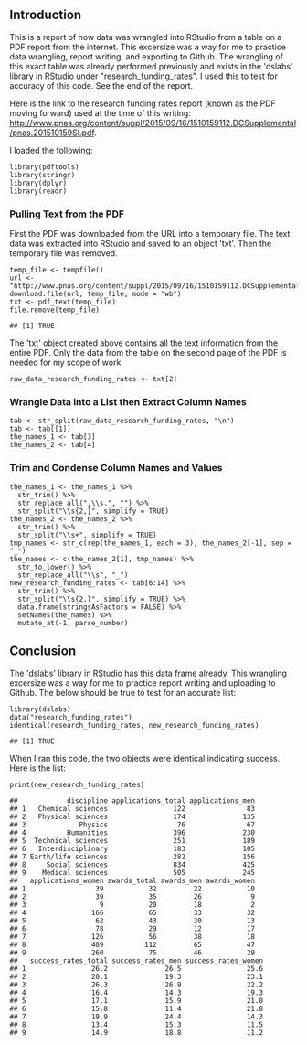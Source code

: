 Introduction
------------

This is a report of how data was wrangled into RStudio from a table on a
PDF report from the internet. This excersize was a way for me to
practice data wrangling, report writing, and exporting to Github. The
wrangling of this exact table was already performed previously and
exists in the 'dslabs' library in RStudio under
"research\_funding\_rates". I used this to test for accuracy of this
code. See the end of the report.

Here is the link to the research funding rates report (known as the PDF
moving forward) used at the time of this writing:
<http://www.pnas.org/content/suppl/2015/09/16/1510159112.DCSupplemental/pnas.201510159SI.pdf>.

I loaded the following:

    library(pdftools)
    library(stringr)
    library(dplyr)
    library(readr)

### Pulling Text from the PDF

First the PDF was downloaded from the URL into a temporary file. The
text data was extracted into RStudio and saved to an object 'txt'. Then
the temporary file was removed.

    temp_file <- tempfile()
    url <- "http://www.pnas.org/content/suppl/2015/09/16/1510159112.DCSupplemental/pnas.201510159SI.pdf"
    download.file(url, temp_file, mode = "wb")
    txt <- pdf_text(temp_file)
    file.remove(temp_file)

    ## [1] TRUE

The 'txt' object created above contains all the text information from
the entire PDF. Only the data from the table on the second page of the
PDF is needed for my scope of work.

    raw_data_research_funding_rates <- txt[2]

### Wrangle Data into a List then Extract Column Names

    tab <- str_split(raw_data_research_funding_rates, "\n")
    tab <- tab[[1]]
    the_names_1 <- tab[3]
    the_names_2 <- tab[4]

### Trim and Condense Column Names and Values

    the_names_1 <- the_names_1 %>%
      str_trim() %>%
      str_replace_all(",\\s.", "") %>%
      str_split("\\s{2,}", simplify = TRUE)
    the_names_2 <- the_names_2 %>%
      str_trim() %>%
      str_split("\\s+", simplify = TRUE)
    tmp_names <- str_c(rep(the_names_1, each = 3), the_names_2[-1], sep = "_")
    the_names <- c(the_names_2[1], tmp_names) %>%
      str_to_lower() %>%
      str_replace_all("\\s", "_")
    new_research_funding_rates <- tab[6:14] %>%
      str_trim() %>%
      str_split("\\s{2,}", simplify = TRUE) %>%
      data.frame(stringsAsFactors = FALSE) %>%
      setNames(the_names) %>%
      mutate_at(-1, parse_number)

Conclusion
----------

The 'dslabs' library in RStudio has this data frame already. This
wrangling excersize was a way for me to practice report writing and
uploading to Github. The below should be true to test for an accurate
list:

    library(dslabs)
    data("research_funding_rates")
    identical(research_funding_rates, new_research_funding_rates)

    ## [1] TRUE

When I ran this code, the two objects were identical indicating success.
Here is the list:

    print(new_research_funding_rates)

    ##            discipline applications_total applications_men
    ## 1   Chemical sciences                122               83
    ## 2   Physical sciences                174              135
    ## 3             Physics                 76               67
    ## 4          Humanities                396              230
    ## 5  Technical sciences                251              189
    ## 6   Interdisciplinary                183              105
    ## 7 Earth/life sciences                282              156
    ## 8     Social sciences                834              425
    ## 9    Medical sciences                505              245
    ##   applications_women awards_total awards_men awards_women
    ## 1                 39           32         22           10
    ## 2                 39           35         26            9
    ## 3                  9           20         18            2
    ## 4                166           65         33           32
    ## 5                 62           43         30           13
    ## 6                 78           29         12           17
    ## 7                126           56         38           18
    ## 8                409          112         65           47
    ## 9                260           75         46           29
    ##   success_rates_total success_rates_men success_rates_women
    ## 1                26.2              26.5                25.6
    ## 2                20.1              19.3                23.1
    ## 3                26.3              26.9                22.2
    ## 4                16.4              14.3                19.3
    ## 5                17.1              15.9                21.0
    ## 6                15.8              11.4                21.8
    ## 7                19.9              24.4                14.3
    ## 8                13.4              15.3                11.5
    ## 9                14.9              18.8                11.2
